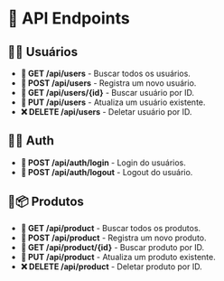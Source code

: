 # 📡 API Endpoints

## 🧑‍💻 Usuários

- **👀 GET /api/users** - Buscar todos os usuários.
- **📝 POST /api/users** - Registra um novo usuário.
- **👀 GET /api/users/{id}** - Buscar usuário por ID.
- **🔧 PUT /api/users** - Atualiza um usuário existente.
- **❌ DELETE /api/users** - Deletar usuário por ID.

## 🧑🔐 Auth

- **📝 POST /api/auth/login** - Login do usuários.
- **📝 POST /api/auth/logout** - Logout do usuário.

## 🧑📦 Produtos

- **👀 GET /api/product** - Buscar todos os produtos.
- **📝 POST /api/product** - Registra um novo produto.
- **👀 GET /api/product/{id}** - Buscar produto por ID.
- **🔧 PUT /api/product** - Atualiza um produto existente.
- **❌ DELETE /api/product** - Deletar produto por ID.

